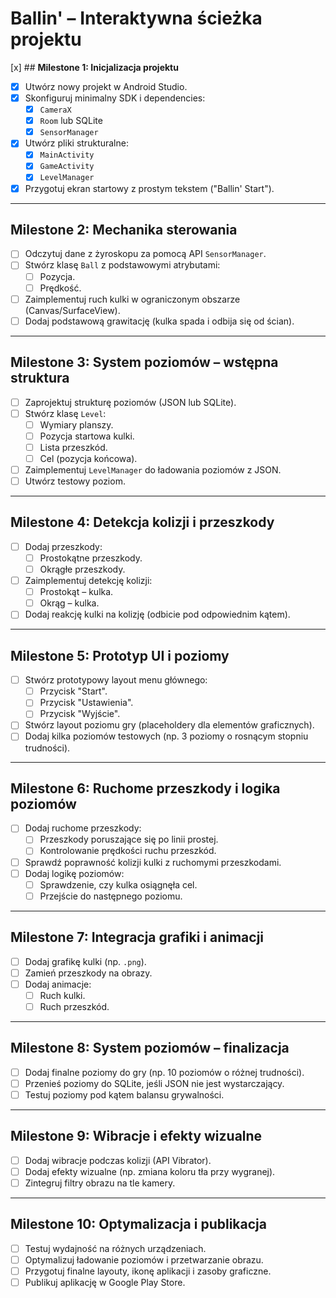 # **Ballin' – Interaktywna ścieżka projektu**

[x] ## **Milestone 1: Inicjalizacja projektu**
- [x] Utwórz nowy projekt w Android Studio.
- [x] Skonfiguruj minimalny SDK i dependencies:
  - [x] `CameraX`
  - [x] `Room` lub SQLite
  - [x] `SensorManager`
- [x] Utwórz pliki strukturalne:
  - [x] `MainActivity`
  - [x] `GameActivity`
  - [x] `LevelManager`
- [x] Przygotuj ekran startowy z prostym tekstem ("Ballin' Start").

---

## **Milestone 2: Mechanika sterowania**
- [ ] Odczytuj dane z żyroskopu za pomocą API `SensorManager`.
- [ ] Stwórz klasę `Ball` z podstawowymi atrybutami:
  - [ ] Pozycja.
  - [ ] Prędkość.
- [ ] Zaimplementuj ruch kulki w ograniczonym obszarze (Canvas/SurfaceView).
- [ ] Dodaj podstawową grawitację (kulka spada i odbija się od ścian).

---

## **Milestone 3: System poziomów – wstępna struktura**
- [ ] Zaprojektuj strukturę poziomów (JSON lub SQLite).
- [ ] Stwórz klasę `Level`:
  - [ ] Wymiary planszy.
  - [ ] Pozycja startowa kulki.
  - [ ] Lista przeszkód.
  - [ ] Cel (pozycja końcowa).
- [ ] Zaimplementuj `LevelManager` do ładowania poziomów z JSON.
- [ ] Utwórz testowy poziom.

---

## **Milestone 4: Detekcja kolizji i przeszkody**
- [ ] Dodaj przeszkody:
  - [ ] Prostokątne przeszkody.
  - [ ] Okrągłe przeszkody.
- [ ] Zaimplementuj detekcję kolizji:
  - [ ] Prostokąt – kulka.
  - [ ] Okrąg – kulka.
- [ ] Dodaj reakcję kulki na kolizję (odbicie pod odpowiednim kątem).

---

## **Milestone 5: Prototyp UI i poziomy**
- [ ] Stwórz prototypowy layout menu głównego:
  - [ ] Przycisk "Start".
  - [ ] Przycisk "Ustawienia".
  - [ ] Przycisk "Wyjście".
- [ ] Stwórz layout poziomu gry (placeholdery dla elementów graficznych).
- [ ] Dodaj kilka poziomów testowych (np. 3 poziomy o rosnącym stopniu trudności).

---

## **Milestone 6: Ruchome przeszkody i logika poziomów**
- [ ] Dodaj ruchome przeszkody:
  - [ ] Przeszkody poruszające się po linii prostej.
  - [ ] Kontrolowanie prędkości ruchu przeszkód.
- [ ] Sprawdź poprawność kolizji kulki z ruchomymi przeszkodami.
- [ ] Dodaj logikę poziomów:
  - [ ] Sprawdzenie, czy kulka osiągnęła cel.
  - [ ] Przejście do następnego poziomu.

---

## **Milestone 7: Integracja grafiki i animacji**
- [ ] Dodaj grafikę kulki (np. `.png`).
- [ ] Zamień przeszkody na obrazy.
- [ ] Dodaj animacje:
  - [ ] Ruch kulki.
  - [ ] Ruch przeszkód.

---

## **Milestone 8: System poziomów – finalizacja**
- [ ] Dodaj finalne poziomy do gry (np. 10 poziomów o różnej trudności).
- [ ] Przenieś poziomy do SQLite, jeśli JSON nie jest wystarczający.
- [ ] Testuj poziomy pod kątem balansu grywalności.

---

## **Milestone 9: Wibracje i efekty wizualne**
- [ ] Dodaj wibracje podczas kolizji (API Vibrator).
- [ ] Dodaj efekty wizualne (np. zmiana koloru tła przy wygranej).
- [ ] Zintegruj filtry obrazu na tle kamery.

---

## **Milestone 10: Optymalizacja i publikacja**
- [ ] Testuj wydajność na różnych urządzeniach.
- [ ] Optymalizuj ładowanie poziomów i przetwarzanie obrazu.
- [ ] Przygotuj finalne layouty, ikonę aplikacji i zasoby graficzne.
- [ ] Publikuj aplikację w Google Play Store.
